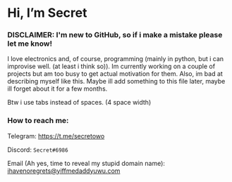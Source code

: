 <h1>Hi, I’m Secret</h1>

<h3>DISCLAIMER: I'm new to GitHub, so if i make a mistake please let me know!</h3>

I love electronics and, of course, programming (mainly in python, but i can improvise well. (at least i think so)).
Im currently working on a couple of projects but am too busy to get actual motivation for them.
Also, im bad at describing myself like this. Maybe ill add something to this file later, maybe ill forget about it for a few months.

Btw i use tabs instead of spaces. (4 space width)

<h3>How to reach me:</h3>

Telegram: https://t.me/secretowo

Discord: `Secret#6986`

Email (Ah yes, time to reveal my stupid domain name): ihavenoregrets@yiffmedaddyuwu.com
